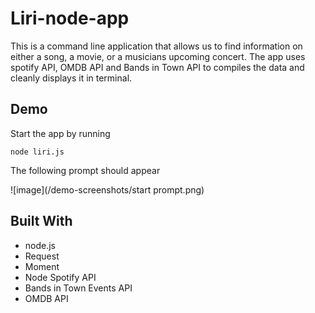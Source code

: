 # Liri-node-app

This is a command line application that allows us to find information on either a song, a movie, or a musicians upcoming concert. The app uses spotify API, OMDB API and Bands in Town API to compiles the data and cleanly displays it in terminal.

## Demo

Start the app by running

```
node liri.js 
```
The following prompt should appear

![image](/demo-screenshots/start prompt.png)

## Built With

* node.js
* Request
* Moment
* Node Spotify API
* Bands in Town Events API
* OMDB API
